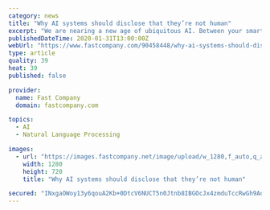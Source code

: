 ```yaml
---
category: news
title: "Why AI systems should disclose that they’re not human"
excerpt: "We are nearing a new age of ubiquitous AI. Between your smartphone, computer, car, smart home, and social media, you might interact with some sort of automated, intelligent system dozens of times every day. For most of your interactions with AI, it will be obviously and intentionally clear that the text you read, the voice you hear, or the face ..."
publishedDateTime: 2020-01-31T13:00:00Z
webUrl: "https://www.fastcompany.com/90458448/why-ai-systems-should-disclose-that-theyre-not-human"
type: article
quality: 39
heat: 39
published: false

provider:
  name: Fast Company
  domain: fastcompany.com

topics:
  - AI
  - Natural Language Processing

images:
  - url: "https://images.fastcompany.net/image/upload/w_1280,f_auto,q_auto,fl_lossy/wp-cms/uploads/2020/01/p-1-why-ai-systems-should-disclose-that-theyre-not-human.jpg"
    width: 1280
    height: 720
    title: "Why AI systems should disclose that they’re not human"

secured: "INxgaOWoy13y6qouA2Kb+0DtcV6NUCT5n0Jtnb8IBGOcJx4zmduTccRwGh9Ao7lNUUv9/pgJeezMaNd+1mmYeB+vzxMOJZQen8oWcjjfPHACo/Btjh7+0D9TWDe+n8DtiCzpBNPgIUqjeVoV1KkLMdlGeebt5hQYY2MQtbY+CXSRXW8lMyPKUcfGNcpPDxeZstL69MkmciTs4CP1/bE2zNrkQnOQoUiqDCrlC9r2/se2kkZPemEYcqRRQ0RD9LC7KvGRbWZOE9QBxnuvnnNcI2zcBnxCbBAjUc/hygVG5jr5KgL5mWjKPFMKIweciMPeUUl/dMyDZ2Vg6gfjOCPeK153WSxeLlH9Hu/n3HN/lgtRg8L5wfML4CUTQ9fOpFeIlhyqlP6h4pVSYgqQ+jR3l9wfmi1zVniXeEAeqglj7l/A3hVos/l2AesKdzsrvTK1tf15Bq74aySUujwW/0hCowm/7eUqBWyaRVfX4wMBb1Y=;dW4w1UeXKVU11b9ES/S1Rg=="
---
```


